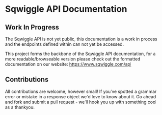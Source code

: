 # Sqwiggle API Documentation

## Work In Progress

The Sqwiggle API is not yet public, this documentation is a work in process and the endpoints defined 
within can not yet be accessed.

This project forms the backbone of the Sqwiggle API documentation, for a more readable/browseable version
please check out the formatted documentation on our website: https://www.sqwiggle.com/api


## Contributions

All contributions are welcome, however small! If you've spotted a grammar error or mistake in a response
object we'd love to know about it. Go ahead and fork and submit a pull request - we'll hook you up with
something cool as a thankyou.

